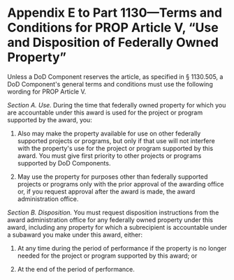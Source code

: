 # Appendix E to Part 1130—Terms and Conditions for PROP Article V, “Use and Disposition of Federally Owned Property”


Unless a DoD Component reserves the article, as specified in § 1130.505, a DoD Component's general terms and conditions must use the following wording for PROP Article V.


*Section A. Use.* During the time that federally owned property for which you are accountable under this award is used for the project or program supported by the award, you:


1. Also may make the property available for use on other federally supported projects or programs, but only if that use will not interfere with the property's use for the project or program supported by this award. You must give first priority to other projects or programs supported by DoD Components.


2. May use the property for purposes other than federally supported projects or programs only with the prior approval of the awarding office or, if you request approval after the award is made, the award administration office.


*Section B. Disposition.* You must request disposition instructions from the award administration office for any federally owned property under this award, including any property for which a subrecipient is accountable under a subaward you make under this award, either:


1. At any time during the period of performance if the property is no longer needed for the project or program supported by this award; or


2. At the end of the period of performance.




